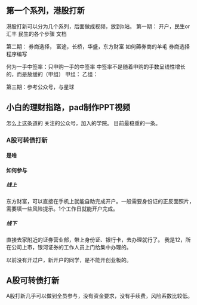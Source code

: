 ## 第一个系列，港股打新

港股打新可以分为几个系列，后面做成视频，放到b站。
第一期：
开户，民生or汇丰
民生的各个步骤
文档

第二期：
券商选择，
富途，长桥，华盛，东方财富
如何薅券商的羊毛
券商选择程序编写


何为一手中签率：只申购一手的中签率
中签率不是随着申购的手数呈线性增长的，而是放缓的（甲组）
甲组：
乙组：



第三期：参考公众号，与星球


## 小白的理财指路，pad制作PPT视频
怎么上这条道的
关注的公众号，加入的学院。
目前最稳重的一条。
### A股可转债打新
#### 是啥
#### 如何参与

##### 线上
东方财富，可以直接在手机上就能自助完成开户。一般需要身份证的正反面照片，需要填一些风险提示。1个工作日就能开户完成。
##### 线下
直接去家附近的证券营业部，带上身份证、银行卡，去办理就行了。
我是12，所在公司上市，银河证券的工作人员上门给集中办理的。

以前没有开过户，新开户的同学，是不能开创业板的。



## A股可转债打新
A股打新几乎可以做到全员参与，没有资金要求，没有手续费，风险系数比较低。

